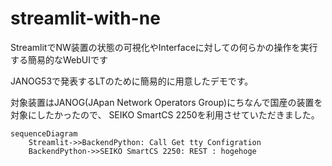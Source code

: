 # streamlit-with-ne

StreamlitでNW装置の状態の可視化やInterfaceに対しての何らかの操作を実行する簡易的なWebUIです

JANOG53で発表するLTのために簡易的に用意したデモです。

対象装置はJANOG(JApan Network Operators Group)にちなんで国産の装置を対象にしたかったので、
SEIKO SmartCS 2250を利用させていただきました。

```mermaid
sequenceDiagram
    Streamlit->>BackendPython: Call Get tty Configration
    BackendPython->>SEIKO SmartCS 2250: REST : hogehoge
```